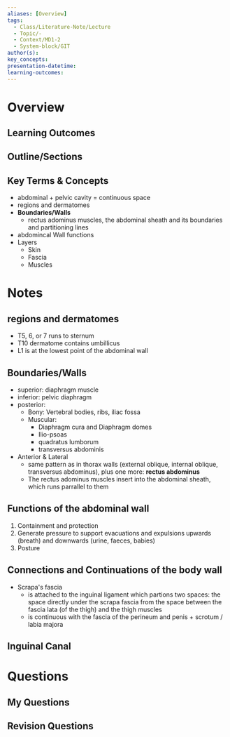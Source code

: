 ```yaml
---
aliases: [Overview]
tags:
  - Class/Literature-Note/Lecture
  - Topic/-
  - Context/MD1-2
  - System-block/GIT
author(s): 
key_concepts: 
presentation-datetime: 
learning-outcomes:
---
```



# Overview
## Learning Outcomes

## Outline/Sections

## Key Terms & Concepts

- abdominal + pelvic cavity = continuous space
- regions and dermatomes
- **Boundaries/Walls**
	- rectus adominus muscles, the abdominal sheath and its boundaries and partitioning lines
- abdomincal Wall functions
- Layers
	- Skin
	- Fascia
	- Muscles
# Notes
## regions and dermatomes
- T5, 6, or 7 runs to sternum
- T10 dermatome contains umbillicus 
- L1 is at the lowest point of the abdominal wall
## Boundaries/Walls
- superior: diaphragm muscle
- inferior: pelvic diaphragm
- posterior: 
	- Bony: Vertebral bodies, ribs, iliac fossa
	- Muscular: 
		- Diaphragm cura and Diaphragm domes
		- Ilio-psoas
		- quadratus lumborum
		- transversus abdominis
- Anterior & Lateral
	- same pattern as in thorax walls (external oblique, internal oblique, transversus abdominus), plus one more: **rectus abdominus**
	- The rectus adominus muscles insert into the abdominal sheath, which runs parrallel to them
## Functions of the abdominal wall
1. Containment and protection
2. Generate pressure to support evacuations and expulsions upwards (breath) and downwards (urine, faeces, babies)
3. Posture

## Connections and Continuations of the body wall
- Scrapa's fascia 
	- is attached to the inguinal ligament which partions two spaces: the space directly under the scrapa fascia from the space between the fascia lata (of the thigh) and the thigh muscles
	- is continuous with the fascia of the perineum and penis + scrotum / labia majora

## Inguinal Canal


# Questions

## My Questions
## Revision Questions




